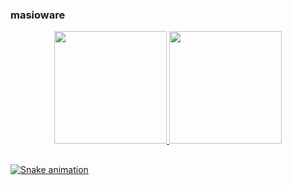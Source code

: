 ### masioware

<div align="center">
  <a href="https://github.com/masioware">
  <img height="180em" src="https://github-readme-stats.vercel.app/api?username=masioware&show_icons=true&theme=dracula&include_all_commits=true&count_private=true"/>
  <img height="180em" src="https://github-readme-stats.vercel.app/api/top-langs/?username=masioware&layout=compact&langs_count=7&theme=dracula"/>
</div>
 
##

![Snake animation](https://github.com/masioware/masioware/blob/output/github-contribution-grid-snake.svg)
 
